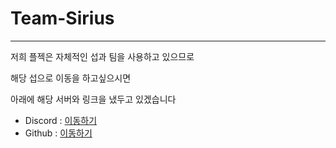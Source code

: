 # Team-Sirius
---
저희 플젝은 자체적인 섭과 팀을 사용하고 있으므로 

해당 섭으로 이동을 하고싶으시면 

아래에 해당 서버와 링크을 냈두고 있겠습니다

- Discord : [이동하기](https://discord.gg/YyDWaSvS2y)
- Github : [이동하기](https://github.com/dply-app)
